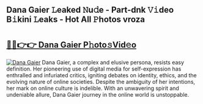 ## Dana Gaier 𝙻eaked 𝙽u𝚍e - Part-dnk 𝚅𝚒deo B𝚒kini 𝙻eaks - Hot All 𝙿hotos vroza

# <h2><a href="http://ld17fp.urlbe.top/?page=Dana+Gaier">🔗🔗👉👉 Dana Gaier P𝚑oto𝚜Vid𝚎o</a></h2>

[![Dana Gaier](https://i.imgur.com/eBuTRDB.gif)](http://ld17fp.urlbe.top/?page=Dana+Gaier)
Dana Gaier, a complex and elusive persona, resists easy definition. Her pioneering use of digital media for self-expression has enthralled and infuriated critics, igniting debates on identity, ethics, and the evolving nature of online societies. Despite the ambiguity of her intentions, her mark on online culture is indelible. With an unwavering spirit and undeniable allure, Dana Gaier journey in the online world is unstoppable.
